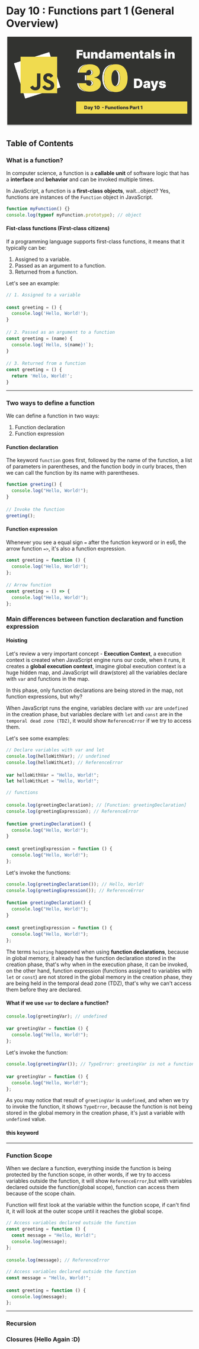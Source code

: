 # Day 10 : Functions part 1 (General Overview)

![day-10](./Day-10.png)

## Table of Contents

### What is a function?

In computer science, a function is a **callable unit** of software logic that has a **interface** and **behavior** and can be invoked multiple times.

In JavaScript, a function is a **first-class objects**, wait...object? Yes, functions are instances of the `Function` object in JavaScript.

```javascript
function myFunction() {}
console.log(typeof myFunction.prototype); // object
```

#### Fist-class functions (First-class citizens)

If a programming language supports first-class functions, it means that it typically can be:

1. Assigned to a variable.
2. Passed as an argument to a function.
3. Returned from a function.

Let's see an example:

```javascript
// 1. Assigned to a variable

const greeting = () {
  console.log('Hello, World!');
}

// 2. Passed as an argument to a function
const greeting = (name) {
  console.log(`Hello, ${name}!`);
}

// 3. Returned from a function
const greeting = () {
  return 'Hello, World!';
}
```

---

### Two ways to define a function

We can define a function in two ways:

1. Function declaration
2. Function expression

#### Function declaration

The keyword `function` goes first, followed by the name of the function, a list of parameters in parentheses, and the function body in curly braces, then we can call the function by its name with parentheses.

```javascript
function greeting() {
  console.log("Hello, World!");
}

// Invoke the function
greeting();
```

#### Function expression

Whenever you see a equal sign `=` after the function keyword or in es6, the arrow function `=>`, it's also a function expression.

```javascript
const greeting = function () {
  console.log("Hello, World!");
};

// Arrow function
const greeting = () => {
  console.log("Hello, World!");
};
```

### Main differences between function declaration and function expression

#### Hoisting

Let's review a very important concept - **Execution Context**, a execution context is created when JavaScript engine runs our code, when it runs, it creates a **global execution context**, imagine global execution context is a huge hidden map, and JavaScript will draw(store) all the variables declare with `var` and functions in the map.

In this phase, only function declarations are being stored in the map, not function expressions, but why?

When JavaScript runs the engine, variables declare with `var` are `undefined` in the creation phase, but variables declare with `let` and `const` are in the `temporal dead zone (TDZ)`, it would show `ReferenceError` if we try to access them.

Let's see some examples:

```javascript
// Declare variables with var and let
console.log(helloWithVar); // undefined
console.log(helloWithLet); // ReferenceError

var helloWithVar = "Hello, World!";
let helloWithLet = "Hello, World!";
```

```javascript
// functions

console.log(greetingDeclaration); // [Function: greetingDeclaration]
console.log(greetingExpression); // ReferenceError

function greetingDeclaration() {
  console.log("Hello, World!");
}

const greetingExpression = function () {
  console.log("Hello, World!");
};
```

Let's invoke the functions:

```javascript
console.log(greetingDeclaration()); // Hello, World!
console.log(greetingExpression()); // ReferenceError

function greetingDeclaration() {
  console.log("Hello, World!");
}

const greetingExpression = function () {
  console.log("Hello, World!");
};
```

The terms `hoisting` happened when using **function declarations**, because in global memory, it already has the function declaration stored in the creation phase, that's why when in the execution phase, it can be invoked, on the other hand, function expression (functions assigned to variables with `let` or `const`) are not stored in the global memory in the creation phase, they are being held in the temporal dead zone (TDZ), that's why we can't access them before they are declared.

#### What if we use `var` to declare a function?

```javascript
console.log(greetingVar); // undefined

var greetingVar = function () {
  console.log("Hello, World!");
};
```

Let's invoke the function:

```javascript
console.log(greetingVar()); // TypeError: greetingVar is not a function

var greetingVar = function () {
  console.log("Hello, World!");
};
```

As you may notice that result of `greetingVar` is `undefined`, and when we try to invoke the function, it shows `TypeError`, because the function is not being stored in the global memory in the creation phase, it's just a variable with `undefined` value.

#### this keyword

---

### Function Scope

When we declare a function, everything inside the function is being protected by the function scope, in other words, if we try to access variables outside the function, it will show `ReferenceError`,but with variables declared outside the function(global scope), function can access them because of the scope chain.

Function will first look at the variable within the function scope, if can't find it, it will look at the outer scope until it reaches the global scope.

```javascript
// Access variables declared outside the function
const greeting = function () {
  const message = "Hello, World!";
  console.log(message);
};

console.log(message); // ReferenceError
```

```javascript
// Access variables declared outside the function
const message = "Hello, World!";

const greeting = function () {
  console.log(message);
};
```

---

### Recursion

### Closures (Hello Again :D)
